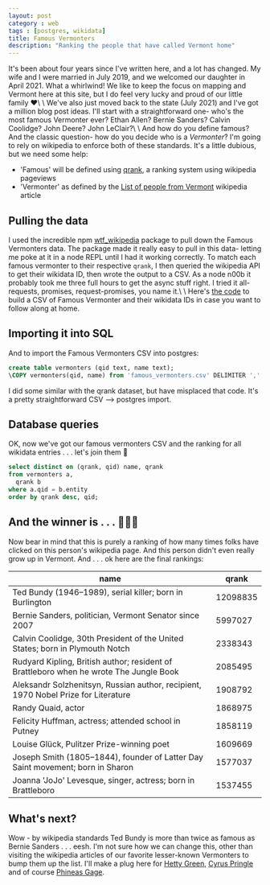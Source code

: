 ```yaml
---
layout: post
category : web
tags : [postgres, wikidata]
title: Famous Vermonters
description: "Ranking the people that have called Vermont home"
---
```


It's been about four years since I've written here, and a lot has changed. My wife and I were married in July 2019, and we welcomed our daughter in April 2021. What a whirlwind! We like to keep the focus on mapping and Vermont here at this site, but I do feel very lucky and proud of our little family ❤️\\
\\
We've also just moved back to the state (July 2021) and I've got a million blog post ideas. I'll start with a straightforward one- who's the most famous Vermonter ever? Ethan Allen? Bernie Sanders? Calvin Coolidge? John Deere? John LeClair?\\
\\
And how do you define famous? And the classic question- how do you decide who is a _Vermonter_? I'm going to rely on wikipedia to enforce both of these standards. It's a little dubious, but we need some help:

- 'Famous' will be defined using [qrank](https://github.com/brawer/wikidata-qrank), a ranking system using wikipedia pageviews
- 'Vermonter' as defined by the [List of people from Vermont](https://en.wikipedia.org/wiki/List_of_people_from_Vermont) wikipedia article


## Pulling the data

I used the incredible npm [wtf_wikipedia](https://github.com/spencermountain/wtf_wikipedia) package to pull down the Famous Vermonters data. The package made it really easy to pull in this data- letting me poke at it in a node REPL until I had it working correctly. To match each famous vermonter to their respective `qrank`, I then queried the wikipedia API to get their wikidata ID, then wrote the output to a CSV. As a node n00b it probably took me three full hours to get the async stuff right. I tried it all- requests, promises, request-promises, you name it.\\
\\
Here's [the code](https://gist.github.com/mappingvermont/e744eca4308d2bd8b20e032054dc7ea6) to build a CSV of Famous Vermonter and their wikidata IDs in case you want to follow along at home.


## Importing it into SQL

And to import the Famous Vermonters CSV into postgres:

```sql
create table vermonters (qid text, name text);
\COPY vermonters(qid, name) from 'famous_vermonters.csv' DELIMITER ',' CSV HEADER;
```

I did some similar with the qrank dataset, but have misplaced that code. It's a pretty straightforward CSV --> postgres import.


## Database queries

OK, now we've got our famous vermonters CSV and the ranking for all wikidata entries . . . let's join them 🎉

```sql
select distinct on (qrank, qid) name, qrank
from vermonters a,
  qrank b
where a.qid = b.entity
order by qrank desc, qid;
```

## And the winner is . . . 🥁🥁🥁

Now bear in mind that this is purely a ranking of how many times folks have clicked on this person's wikipedia page. And this person didn't even really grow up in Vermont. And . . . ok here are the final rankings:


| name | qrank|
|---|-----|
| Ted Bundy (1946–1989), serial killer; born in Burlington | 12098835|
| Bernie Sanders, politician, Vermont Senator since 2007 |  5997027|
| Calvin Coolidge, 30th President of the United States; born in Plymouth Notch |  2338343|
| Rudyard Kipling, British author; resident of Brattleboro when he wrote The Jungle Book  |  2085495|
| Aleksandr Solzhenitsyn, Russian author, recipient, 1970 Nobel Prize for Literature |  1908792|
| Randy Quaid, actor |  1868975|
| Felicity Huffman, actress; attended school in Putney |  1858119|
| Louise Glück, Pulitzer Prize-winning poet |  1609669|
| Joseph Smith (1805–1844), founder of Latter Day Saint movement; born in Sharon |  1577037|
| Joanna 'JoJo' Levesque, singer, actress; born in Brattleboro   |  1537455|

## What's next?

Wow - by wikipedia standards Ted Bundy is more than twice as famous as Bernie Sanders . . . eesh. I'm not sure how we can change this, other than visiting the wikipedia articles of our favorite lesser-known Vermonters to bump them up the list. I'll make a plug here for [Hetty Green](https://en.wikipedia.org/wiki/Hetty_Green), [Cyrus Pringle](https://en.wikipedia.org/wiki/Cyrus_Pringle) and of course [Phineas Gage](https://en.wikipedia.org/wiki/Phineas_Gage).


